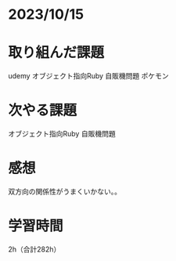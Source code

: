 # 2023/10/15
# 取り組んだ課題
udemy
オブジェクト指向Ruby 自販機問題
ポケモン
  
# 次やる課題
オブジェクト指向Ruby 自販機問題

# 感想
双方向の関係性がうまくいかない。。


# 学習時間
2h（合計282h）
